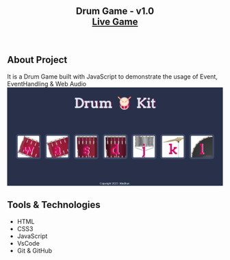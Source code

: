 <h2 align="center">
Drum Game - v1.0<br/>
  <a href="" target="_blank">Live Game</a>

</h2>

<br/>

## About Project

It is a Drum Game built with JavaScript to demonstrate the usage of Event, EventHandling & Web Audio
<br/>
![Game UI](image.png)

## Tools & Technologies

- HTML
- CSS3
- JavaScript
- VsCode
- Git & GitHub
